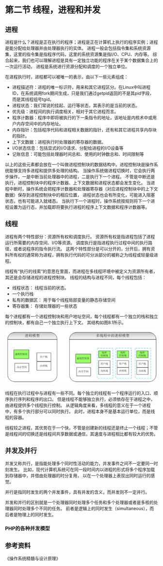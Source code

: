 # 第二节 线程，进程和并发

## 进程
进程是什么？进程是正在执行的程序；进程是正在计算机上执行的程序实例；进程是能分配给处理器并由处理器执行的实体。
进程一般会包括指令集和系统资源集，这里的指令集是指程序代码，这里的系统资源集是指I/O、CPU、内存等。
综合起来，我们也可以理解进程是具有一定独立功能的程序在关于某个数据集合上的一次运行活动，
进程是系统进行资源分配和调度的一个独立单位。

在进程执行时，进程都可以被唯一的表示，由以下一些元素组成：

* 进程描述符：进程的唯一标识符，用来和其它进程区分。在Linux中叫进程ID，在系统调用fork期间生成，只是我们通过getpid返回的不是其pid字段，而是其线程组号tgid。
* 进程状态：我们常说的挂起、运行等状态，其表示的是当前的状态。
* 优先级：进程间的执行调度相关，相对于其它进程而言。
* 程序计数器：程序中即将被执行的下一条指令的地址，该地址是内核术中或用户内存空间中的内存地址。
* 内存指针：包括程序代码和进程相关数据的指针，还有和其它进程共享内存块的指针。
* 上下文数据：进程执行时处理器的寄存器的数据。
* I/O状态信息：包括显式的I/O请求、分配给进程的I/O设备等
* 记账信息：可能包括处理器时间总和、使用的时钟数总和、时间限制等

以上的这些元素都会放在一个叫做进程控制块的数据结构中。进程控制块是操作系统能够支持多进程和提供多处理的结构。
当操作系统做进程切换时，它会执行两步操作，一是中断当前处理器中的进程，二是执行下一个进程。
不管是中断还是执行，进程控制块中的程序计数器、上下文数据和进程状态都会发生变化。
当进程中断时，操作系统会把程序计数器和处理器寄存器（对应进程控制块中的上下文数据）保存到进程控制块中的相应位置，
进程状态也会有所变化，可能进入阻塞状态，也有可能进入就绪态。
当执行下一个进程时，操作系统按规则将下一个进程设置为运行态，并加载即将要执行进程的程序上下文数据和程序计数器等。

## 线程
进程有两个特性部分：资源所有权和调度执行。
资源所有权是指进程包括了进程运行所需要的内存空间、I/O等资源。
调度执行是指进程执行过程中间的执行路径，或者说程序的指令执行流。
这两个特性部分是可以分开的，分开后，拥有资料所有权的通常称为进程，拥有执行代码的可分派部分的被称之为线程或轻量级进程。

线程有“执行的线索”的意思在里面，而进程在多线程环境中被定义为资源所有者，其还是会存储进程的进程控制块。
线程的结构与进程不同，每个线程包括：

* 线程状态： 线程当前的状态。
* 一个执行栈
* 私有的数据区： 用于每个线程局部变量的静态存储空间
* 寄存器集： 存储处理器的一些状态

每个进程都有一个进程控制块和用户地址空间，每个线程都有一个独立的栈和独立的控制块，都有自己一个独立执行上下文。
其结构如图8.1所示。

![图8.1 进程模型图](../images/chapt08/08-02-01-thread-model.jpg)

线程在执行过程中与进程有一些不同。每个独立的线程有一个程序运行的入口、顺序执行序列和程序的出口。
但是线程不能够独立执行，必须依存在于进程之中，由进程提供多个线程执行控制。
从逻辑角度来看，多线程的意义在于一个进程中，有多个执行部分可以同时执行。
此时，进程本身不是基本运行单位，而是线程的容器。

线程较之进程，其优势在于一个快，不管是创建新的线程还是终止一个线程；不管是线程间的切换还是线程间共享数据或通信，其速度与进程相比都有较大的优势。

## 并发及并行
并发又称共行，是指能处理多个同时性活动的能力，并发事件之间不一定要同一时刻发生。
比如，现代计算机系统可在同一段时间内以进程的形式将多个程序加载到存储器中，并借由处理器的时分复用，
以在一个处理器上表现出同时运行的感觉。

并行是指同时发生的两个并发事件，具有并发的含义，而并发则不一定并行。

并发和并行的区别就是一个处理器同时处理多个任务和多个处理器或者是多核的处理器同时处理多个不同的任务。
前者是逻辑上的同时发生（simultaneous），而后者是物理上的同时发生。

### PHP的各种并发模型


## 参考资料
《操作系统精髓与设计原理》